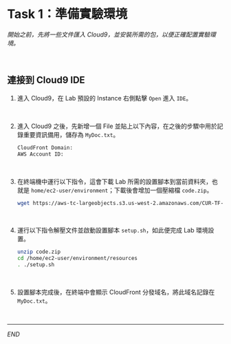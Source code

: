 # Task 1：準備實驗環境

_開始之前，先將一些文件匯入 Cloud9，並安裝所需的包，以便正確配置實驗環境。_

<br>

## 連接到 Cloud9 IDE

1. 進入 Cloud9，在 Lab 預設的 Instance 右側點擊 `Open` 進入 `IDE`。

<br>

2. 進入 Cloud9 之後，先新增一個 File 並貼上以下內容，在之後的步驟中用於記錄重要資訊備用，儲存為 `MyDoc.txt`。

    ```bash
    CloudFront Domain:
    AWS Account ID:
    ```

<br>

3. 在終端機中運行以下指令，這會下載 Lab 所需的設置腳本到當前資料夾，也就是 `home/ec2-user/environment`；下載後會增加一個壓縮檔 `code.zip`。

    ```bash
    wget https://aws-tc-largeobjects.s3.us-west-2.amazonaws.com/CUR-TF-100-EDBLDR-1-107430/03-lab-step/code.zip -P /home/ec2-user/environment
    ```

<br>

4. 運行以下指令解壓文件並啟動設置腳本 `setup.sh`，如此便完成 Lab 環境設置。

    ```bash
    unzip code.zip
    cd /home/ec2-user/environment/resources
    . ./setup.sh
    ```

<br>

5. 設置腳本完成後，在終端中會顯示 CloudFront 分發域名，將此域名記錄在 `MyDoc.txt`。

<br>

___

_END_